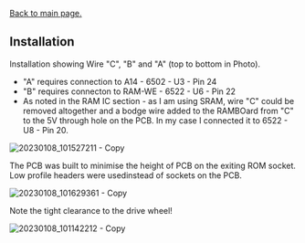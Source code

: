 [Back to main page.](https://github.com/Kayto/RAMBOard-2_C)
## Installation

Installation showing Wire "C", "B" and "A" (top to bottom in Photo).

* "A" requires connection to A14 - 6502 - U3 - Pin 24
* "B" requires connecton to RAM-WE - 6522 - U6 - Pin 22
* As noted in the RAM IC section - as I am using SRAM, wire "C" could be removed altogether and a bodge wire added to the RAMBOard from "C" to the 5V through hole on the PCB. In my case I connected it to 6522 - U8 - Pin 20.

![20230108_101527211 - Copy](https://user-images.githubusercontent.com/9622458/211194197-74d2fc1b-b0c8-4ecf-931f-673cc50f3fdd.jpg)

The PCB was built to minimise the height of PCB on the exiting ROM socket. Low profile headers were usedinstead of sockets on the PCB.

![20230108_101629361 - Copy](https://user-images.githubusercontent.com/9622458/211194233-f486c563-3347-4f4a-906d-c5d1a05493c2.jpg)

Note the tight clearance to the drive wheel! 

![20230108_101142212 - Copy](https://user-images.githubusercontent.com/9622458/211194278-6eb17e5d-7a18-41fd-96e2-a9351d282521.jpg)
